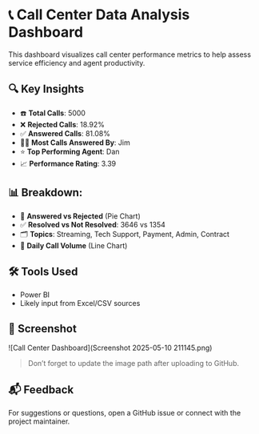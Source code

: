 # 📞 Call Center Data Analysis Dashboard

This dashboard visualizes call center performance metrics to help assess service efficiency and agent productivity.

## 🔍 Key Insights

- ☎️ **Total Calls**: 5000
- ❌ **Rejected Calls**: 18.92%
- ✅ **Answered Calls**: 81.08%
- 🧑‍💼 **Most Calls Answered By**: Jim
- ⭐ **Top Performing Agent**: Dan
- 📈 **Performance Rating**: 3.39

## 📊 Breakdown:

- 📎 **Answered vs Rejected** (Pie Chart)
- ✅ **Resolved vs Not Resolved**: 3646 vs 1354
- 🗂️ **Topics**: Streaming, Tech Support, Payment, Admin, Contract
- 📆 **Daily Call Volume** (Line Chart)

## 🛠 Tools Used

- Power BI
- Likely input from Excel/CSV sources

## 📸 Screenshot

![Call Center Dashboard](Screenshot 2025-05-10 211145.png)

> Don’t forget to update the image path after uploading to GitHub.

## 📬 Feedback

For suggestions or questions, open a GitHub issue or connect with the project maintainer.
